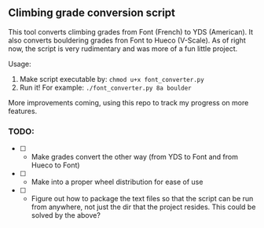 ## Climbing grade conversion script

This tool converts climbing grades from Font (French) to YDS (American). It also converts bouldering grades fron Font to Hueco (V-Scale). As of right now, the script is very rudimentary and was more of a fun little project. 

Usage:
1. Make script executable by: `chmod u+x font_converter.py`
2. Run it! For example: `./font_converter.py 8a boulder`

More improvements coming, using this repo to track my progress on more features.

### TODO:

- [ ] - Make grades convert the other way (from YDS to Font and from Hueco to Font)
- [ ] - Make into a proper wheel distribution for ease of use
- [ ] - Figure out how to package the text files so that the script can be run from anywhere, not just the dir that the project resides. This could be solved by the above?